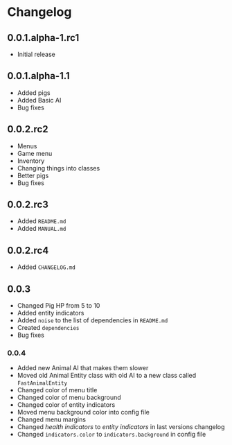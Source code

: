 # Changelog
## 0.0.1.alpha-1.rc1
* Initial release
## 0.0.1.alpha-1.1
* Added pigs
* Added Basic AI
* Bug fixes
## 0.0.2.rc2
* Menus
* Game menu
* Inventory
* Changing things into classes
* Better pigs
* Bug fixes
## 0.0.2.rc3
* Added `README.md`
* Added `MANUAL.md`
## 0.0.2.rc4
* Added `CHANGELOG.md`
## 0.0.3
* Changed Pig HP from 5 to 10
* Added entity indicators
* Added `noise` to the list of dependencies in `README.md`
* Created `dependencies`
* Bug fixes
### 0.0.4
* Added new Animal AI that makes them slower
* Moved old Animal Entity class with old AI to a new class called `FastAnimalEntity`
* Changed color of menu title
* Changed color of menu background
* Changed color of entity indicators
* Moved menu background color into config file
* Changed menu margins
* Changed *health indicators* to *entity indicators* in last versions changelog
* Changed `indicators.color` to `indicators.background` in config file